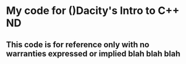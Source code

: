 # My code for ()Dacity's Intro to C++ ND
## This code is for reference only with no warranties expressed or implied blah blah blah
